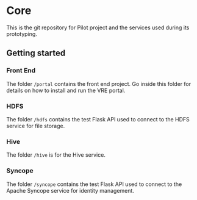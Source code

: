<!--
 Copyright 2022 Indoc Research
 
 Licensed under the EUPL, Version 1.2 or – as soon they
 will be approved by the European Commission - subsequent
 versions of the EUPL (the "Licence");
 You may not use this work except in compliance with the
 Licence.
 You may obtain a copy of the Licence at:
 
 https://joinup.ec.europa.eu/collection/eupl/eupl-text-eupl-12
 
 Unless required by applicable law or agreed to in
 writing, software distributed under the Licence is
 distributed on an "AS IS" basis,
 WITHOUT WARRANTIES OR CONDITIONS OF ANY KIND, either
 express or implied.
 See the Licence for the specific language governing
 permissions and limitations under the Licence.
 
-->

# Core

This is the git repository for Pilot project and the services used during its prototyping.

## Getting started

### Front End

The folder `/portal` contains the front end project. Go inside this folder for details on how to install and run the VRE portal.

### HDFS

The folder `/hdfs` contains the test Flask API used to connect to the HDFS service for file storage.

### Hive

The folder `/hive` is for the Hive service.

### Syncope

The folder `/syncope` contains the test Flask API used to connect to the Apache Syncope service for identity management.
